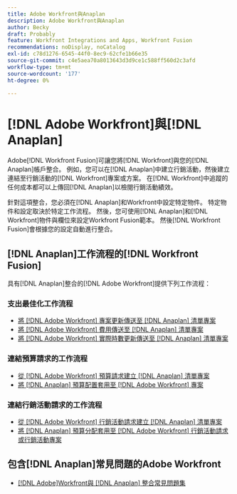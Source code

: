 ```yaml
---
title: Adobe Workfront與Anaplan
description: Adobe Workfront與Anaplan
author: Becky
draft: Probably
feature: Workfront Integrations and Apps, Workfront Fusion
recommendations: noDisplay, noCatalog
exl-id: c78d1276-6545-44f0-8ec9-62cfe1b66e35
source-git-commit: c4e5aea70a8013643d3d9ce1c588ff560d2c3afd
workflow-type: tm+mt
source-wordcount: '177'
ht-degree: 0%

---
```


# [!DNL Adobe Workfront]與[!DNL Anaplan]

Adobe[!DNL Workfront Fusion]可讓您將[!DNL Workfront]與您的[!DNL Anaplan]帳戶整合。 例如，您可以在[!DNL Anaplan]中建立行銷活動，然後建立連結至行銷活動的[!DNL Workfront]專案或方案。 在[!DNL Workfront]中追蹤的任何成本都可以上傳回[!DNL Anaplan]以檢閱行銷活動績效。

針對這項整合，您必須在[!DNL Anaplan]和Workfront中設定特定物件。 特定物件和設定取決於特定工作流程。 然後，您可使用[!DNL Anaplan]和[!DNL Workfront]物件與欄位來設定Workfront Fusion範本。 然後[!DNL Workfront Fusion]會根據您的設定自動進行整合。

## [!DNL Anaplan]工作流程的[!DNL Workfront Fusion]

具有[!DNL Anaplan]整合的[!DNL Adobe Workfront]提供下列工作流程：

### 支出最佳化工作流程

* [將 [!DNL Adobe Workfront] 專案更新傳送至 [!DNL Anaplan] 清單專案](../../workfront-integrations-and-apps/adobe-workfront-with-anaplan/send-workfront-project-updates-to-anaplan-list-item.md)
* [將 [!DNL Adobe Workfront] 費用傳送至 [!DNL Anaplan] 清單專案](../../workfront-integrations-and-apps/adobe-workfront-with-anaplan/send-workfront-project-expenses-to-anaplan-list-item.md)
* [將 [!DNL Adobe Workfront] 實際時數更新傳送至 [!DNL Anaplan] 清單專案](../../workfront-integrations-and-apps/adobe-workfront-with-anaplan/send-workfront-project-actual-hours-updates-to-anaplan-list-item.md)

### 連結預算請求的工作流程

* [從 [!DNL Adobe Workfront] 預算請求建立 [!DNL Anaplan] 清單專案](../../workfront-integrations-and-apps/adobe-workfront-with-anaplan/create-an-anaplan-list-item-from-a-workfront-budget-request.md)
* [將 [!DNL Anaplan] 預算配置套用至 [!DNL Adobe Workfront] 專案](../../workfront-integrations-and-apps/adobe-workfront-with-anaplan/apply-anaplan-budget-allocation-to-workfront-projects.md)

### 連結行銷活動請求的工作流程

* [從 [!DNL Adobe Workfront] 行銷活動請求建立 [!DNL Anaplan] 清單專案](../../workfront-integrations-and-apps/adobe-workfront-with-anaplan/create-an-anaplan-list-item-from-a-workfront-campaign-request.md)
* [將 [!DNL Anaplan] 預算分配套用至 [!DNL Adobe Workfront] 行銷活動請求或行銷活動專案](../../workfront-integrations-and-apps/adobe-workfront-with-anaplan/apply-anaplan-budget-allocation-to-workfront-campaign-requests-and-projects.md)

## 包含[!DNL Anaplan]常見問題的Adobe Workfront

* [[!DNL Adobe]Workfront與 [!DNL Anaplan] 整合常見問題集](../../workfront-integrations-and-apps/adobe-workfront-with-anaplan/anaplan-integration-faq.md)
